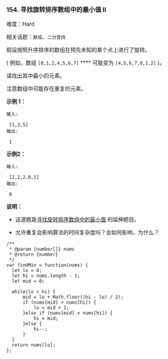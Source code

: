 ### 154. 寻找旋转排序数组中的最小值 II

难度：Hard

相关话题：`数组`、`二分查找`

假设按照升序排序的数组在预先未知的某个点上进行了旋转。



( 例如，数组 `[0,1,2,4,5,6,7]`  **** 可能变为 `[4,5,6,7,0,1,2]` )。



请找出其中最小的元素。



注意数组中可能存在重复的元素。



**示例 1：** 



```
输入:

 [1,3,5]
输出:

 1
```


**示例2：** 



```
输入:

 [2,2,2,0,1]
输出:

 0
```


**说明：** 




* 这道题是[寻找旋转排序数组中的最小值](https://leetcode-cn.com/problems/find-minimum-in-rotated-sorted-array/description/)
的延伸题目。

* 允许重复会影响算法的时间复杂度吗？会如何影响，为什么？




```
/**
 * @param {number[]} nums
 * @return {number}
 */
var findMin = function(nums) {
  let lo = 0;
  let hi = nums.length - 1;
  let mid = 0;

  while(lo < hi) {
      mid = lo + Math.floor((hi - lo) / 2);
      if (nums[mid] > nums[hi]) {
          lo = mid + 1;
      }else if (nums[mid] < nums[hi]) {
          hi = mid;
      }else { 
          hi--;
      }
  }
  return nums[lo];
};
```


